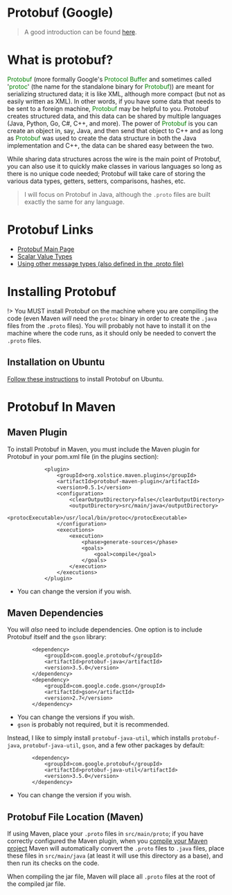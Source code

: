 # Protobuf (Google)

> A good introduction can be found [here](https://developers.google.com/protocol-buffers/docs/javatutorial).

# What is protobuf?

<font color="green">Protobuf</font> (more formally Google's <font color="green">Protocol Buffer</font> and sometimes called '<font color="green">protoc</font>' (the name for the standalone binary for <font color="green">Protobuf</font>)) are meant for serializing structured data; it is like XML, although more compact (but not as easily written as XML). In other words, if you have some data that needs to be sent to a foreign machine, <font color="green">Protobuf</font> may be helpful to you. Protobuf creates structured data, and this data can be shared by multiple languages (Java, Python, Go, C#, C++, and more). The power of <font color="green">Protobuf</font> is you can create an object in, say, Java, and then send that object to C++ and as long as <font color="green">Protobuf</font> was used to create the data structure in both the Java implementation and C++, the data can be shared easy between the two.

While sharing data structures across the wire is the main point of Protobuf, you can also use it to quickly make classes in various languages so long as there is no unique code needed; Protobuf will take care of storing the various data types, getters, setters, comparisons, hashes, etc.

> I will focus on Protobuf in Java, although the `.proto` files are built exactly the same for any language.

# Protobuf Links

* [Protobuf Main Page](https://developers.google.com/protocol-buffers/docs/proto3)  
* [Scalar Value Types](https://developers.google.com/protocol-buffers/docs/proto3#scalar)  
* [Using other message types (also defined in the .proto file)](https://developers.google.com/protocol-buffers/docs/proto3#other)  


# Installing Protobuf

!> You MUST install Protobuf on the machine where you are compiling the code (even Maven _will_ need the `protoc` binary in order to create the `.java` files from the `.proto` files). You will probably not have to install it on the machine where the code runs, as it should only be needed to convert the `.proto` files.

## Installation on Ubuntu

[Follow these instructions](operating_systems/ubuntu/server_build?id=installing-protobuf) to install Protobuf on Ubuntu.

# Protobuf In Maven

## Maven Plugin

To install Protobuf in Maven, you must include the Maven plugin for Protobuf in your pom.xml file (in the plugins section):
```
			<plugin>
				<groupId>org.xolstice.maven.plugins</groupId>
				<artifactId>protobuf-maven-plugin</artifactId>
				<version>0.5.1</version>
				<configuration>
					<clearOutputDirectory>false</clearOutputDirectory>
					<outputDirectory>src/main/java</outputDirectory>
					<protocExecutable>/usr/local/bin/protoc</protocExecutable>
				</configuration>
				<executions>
					<execution>
						<phase>generate-sources</phase>
						<goals>
							<goal>compile</goal>
						</goals>
					</execution>
				</executions>
			</plugin>	
```
* You can change the version if you wish.


## Maven Dependencies

You will _also_ need to include dependencies. One option is to include Protobuf itself and the `gson` library:
```
		<dependency>
			<groupId>com.google.protobuf</groupId>
			<artifactId>protobuf-java</artifactId>
			<version>3.5.0</version>
		</dependency>			
		<dependency>
			<groupId>com.google.code.gson</groupId>
			<artifactId>gson</artifactId>
			<version>2.7</version>
		</dependency>		
```
* You can change the versions if you wish.
* `gson` is probably not required, but it is recommended.

Instead, I like to simply install `protobuf-java-util`, which installs `protobuf-java`, `protobuf-java-util`, `gson`, and a few other packages by default:
```
		<dependency>
			<groupId>com.google.protobuf</groupId>
			<artifactId>protobuf-java-util</artifactId>
			<version>3.5.0</version>
		</dependency>	
```
* You can change the version if you wish.


## Protobuf File Location (Maven)

If using Maven, place your `.proto` files in `src/main/proto`; if you have correctly configured the Maven plugin, when you [compile your Maven project](learn_to_code/java/maven?id=compiling-your-maven-project) Maven will automatically convert the `.proto` files to `.java` files, place these files in `src/main/java` (at least it will use this directory as a base), and then run its checks on the code. 

When compiling the jar file, Maven will place all `.proto` files at the root of the compiled jar file.



